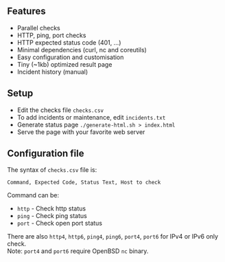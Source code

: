 ## Features

- Parallel checks
- HTTP, ping, port checks
- HTTP expected status code (401, ...)
- Minimal dependencies (curl, nc and coreutils)
- Easy configuration and customisation
- Tiny (~1kb) optimized result page
- Incident history (manual)

## Setup

- Edit the checks file `checks.csv`
- To add incidents or maintenance, edit `incidents.txt`
- Generate status page `./generate-html.sh > index.html`
- Serve the page with your favorite web server

## Configuration file

The syntax of `checks.csv` file is:

```
Command, Expected Code, Status Text, Host to check
```

Command can be:

- `http` - Check http status
- `ping` - Check ping status
- `port` - Check open port status

There are also `http4`, `http6`, `ping4`, `ping6`, `port4`, `port6` for IPv4 or IPv6 only check.  
Note: `port4` and `port6` require OpenBSD `nc` binary.
